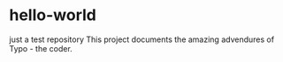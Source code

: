 # hello-world
just a test repository
This project documents the amazing advendures of Typo - the coder.  
